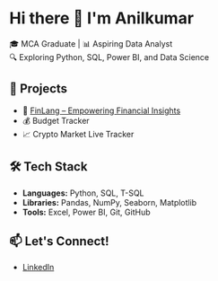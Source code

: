 # Hi there 👋 I'm Anilkumar

🎓 MCA Graduate | 📊 Aspiring Data Analyst  
🔍 Exploring Python, SQL, Power BI, and Data Science

## 🚀 Projects
- 🔢 [FinLang – Empowering Financial Insights](https://github.com/anilrasani/Finlang)
- 💰 Budget Tracker
- 📈 Crypto Market Live Tracker

## 🛠 Tech Stack
- **Languages:** Python, SQL, T-SQL  
- **Libraries:** Pandas, NumPy, Seaborn, Matplotlib  
- **Tools:** Excel, Power BI, Git, GitHub

## 📫 Let's Connect!
- [LinkedIn](https://www.linkedin.com/in/anilrasani)
